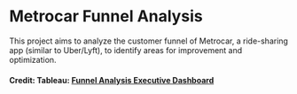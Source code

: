 # Metrocar Funnel Analysis
This project aims to analyze the customer funnel of Metrocar, a ride-sharing app (similar to Uber/Lyft), to identify areas for improvement and optimization.
#### Credit: Tableau: [Funnel Analysis Executive Dashboard](https://public.tableau.com/views/MetroCarFunnelAnalysis_16999923585140/Dashboard1?:language=en-US&:display_count=n&:origin=viz_share_link)
